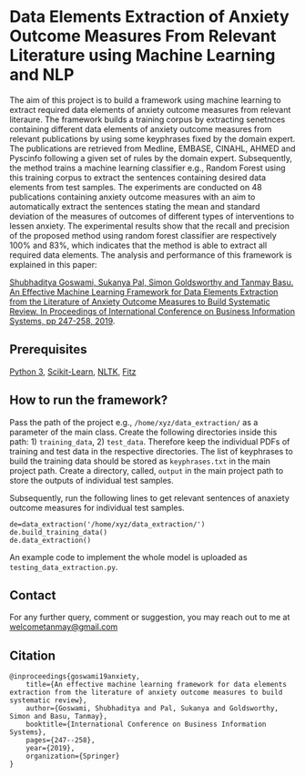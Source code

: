# Data Elements Extraction of Anxiety Outcome Measures From Relevant Literature using Machine Learning and NLP
The aim of this project is to build a framework using machine learning to extract required data elements of anxiety outcome measures from relevant literaure. The framework builds a training corpus by extracting senetnces containing different data elements of anxiety outcome measures from relevant publications by using some keyphrases fixed by the domain expert. The publications are retrieved from Medline, EMBASE, CINAHL, AHMED and Pyscinfo following a given set of rules by the domain expert. Subsequently, the method trains a machine learning classifier e.g., Random Forest using this training corpus to extract the sentences containing desired data elements from test samples. The experiments are conducted on 48 publications containing anxiety outcome measures with an aim to automatically extract the sentences stating the mean and standard deviation of the measures of outcomes of different types of interventions to lessen anxiety. The experimental results show that the recall and precision of the proposed method using random forest classifier are respectively 100% and 83%, which indicates that the method is able to extract all required data elements. The analysis and performance of this framework is explained in this paper:

[Shubhaditya Goswami, Sukanya Pal, Simon Goldsworthy and Tanmay Basu. An Effective Machine Learning Framework for Data Elements Extraction from the Literature of Anxiety Outcome Measures to Build Systematic Review. In Proceedings of International Conference on Business Information Systems, pp 247-258, 2019](https://link.springer.com/chapter/10.1007/978-3-030-20485-3_19).

## Prerequisites
[Python 3](https://www.python.org/downloads/), [Scikit-Learn](https://scikit-learn.org/0.16/install.html), [NLTK](https://www.nltk.org/install.html), [Fitz](https://pypi.org/project/fitz/) 

## How to run the framework?

Pass the path of the project e.g., `/home/xyz/data_extraction/` as a parameter of the main class. Create the following directories inside this path: 1) `training_data`, 2) `test_data`. Therefore keep the individual PDFs of training and test data in the respective directories. The list of keyphrases to build the training data should be stored as `keyphrases.txt` in the main project path. Create a directory, called, `output` in the main project path to store the outputs of individual test samples. 

Subsequently, run the following lines to get relevant sentences of anaxiety outcome measures for individual test samples. 

```
de=data_extraction('/home/xyz/data_extraction/')   
de.build_training_data()       
de.data_extraction()
```

An example code to implement the whole model is uploaded as `testing_data_extraction.py`. 

## Contact

For any further query, comment or suggestion, you may reach out to me at welcometanmay@gmail.com

## Citation
```
@inproceedings{goswami19anxiety,
	title={An effective machine learning framework for data elements extraction from the literature of anxiety outcome measures to build systematic review},
	author={Goswami, Shubhaditya and Pal, Sukanya and Goldsworthy, Simon and Basu, Tanmay},
	booktitle={International Conference on Business Information Systems},
	pages={247--258},
	year={2019},
	organization={Springer}
}
```
